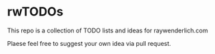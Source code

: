# rwTODOs

This repo is a collection of TODO lists and ideas for raywenderlich.com

Plaese feel free to suggest your own idea via pull request.
